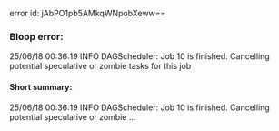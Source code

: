 error id: jAbPO1pb5AMkqWNpobXeww==
### Bloop error:

25/06/18 00:36:19 INFO DAGScheduler: Job 10 is finished. Cancelling potential speculative or zombie tasks for this job
#### Short summary: 

25/06/18 00:36:19 INFO DAGScheduler: Job 10 is finished. Cancelling potential speculative or zombie ...